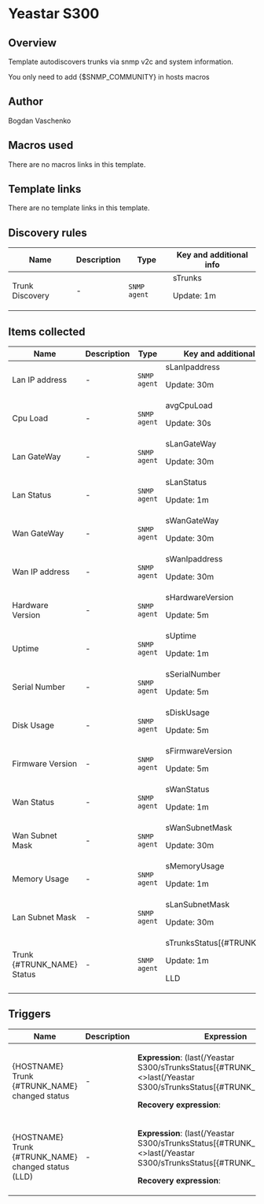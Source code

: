 # Yeastar S300

## Overview

Template autodiscovers trunks via snmp v2c and system information.


 


You only need to add {$SNMP\_COMMUNITY} in hosts macros



## Author

Bogdan Vaschenko

## Macros used

There are no macros links in this template.

## Template links

There are no template links in this template.

## Discovery rules

|Name|Description|Type|Key and additional info|
|----|-----------|----|----|
|Trunk Discovery|<p>-</p>|`SNMP agent`|sTrunks<p>Update: 1m</p>|
## Items collected

|Name|Description|Type|Key and additional info|
|----|-----------|----|----|
|Lan IP address|<p>-</p>|`SNMP agent`|sLanIpaddress<p>Update: 30m</p>|
|Cpu Load|<p>-</p>|`SNMP agent`|avgCpuLoad<p>Update: 30s</p>|
|Lan GateWay|<p>-</p>|`SNMP agent`|sLanGateWay<p>Update: 30m</p>|
|Lan Status|<p>-</p>|`SNMP agent`|sLanStatus<p>Update: 1m</p>|
|Wan GateWay|<p>-</p>|`SNMP agent`|sWanGateWay<p>Update: 30m</p>|
|Wan IP address|<p>-</p>|`SNMP agent`|sWanIpaddress<p>Update: 30m</p>|
|Hardware Version|<p>-</p>|`SNMP agent`|sHardwareVersion<p>Update: 5m</p>|
|Uptime|<p>-</p>|`SNMP agent`|sUptime<p>Update: 1m</p>|
|Serial Number|<p>-</p>|`SNMP agent`|sSerialNumber<p>Update: 5m</p>|
|Disk Usage|<p>-</p>|`SNMP agent`|sDiskUsage<p>Update: 5m</p>|
|Firmware Version|<p>-</p>|`SNMP agent`|sFirmwareVersion<p>Update: 5m</p>|
|Wan Status|<p>-</p>|`SNMP agent`|sWanStatus<p>Update: 1m</p>|
|Wan Subnet Mask|<p>-</p>|`SNMP agent`|sWanSubnetMask<p>Update: 30m</p>|
|Memory Usage|<p>-</p>|`SNMP agent`|sMemoryUsage<p>Update: 1m</p>|
|Lan Subnet Mask|<p>-</p>|`SNMP agent`|sLanSubnetMask<p>Update: 30m</p>|
|Trunk {#TRUNK_NAME} Status|<p>-</p>|`SNMP agent`|sTrunksStatus[{#TRUNK_INDEX}]<p>Update: 1m</p><p>LLD</p>|
## Triggers

|Name|Description|Expression|Priority|
|----|-----------|----------|--------|
|{HOSTNAME} Trunk {#TRUNK_NAME} changed status|<p>-</p>|<p>**Expression**: (last(/Yeastar S300/sTrunksStatus[{#TRUNK_INDEX}],#1)<>last(/Yeastar S300/sTrunksStatus[{#TRUNK_INDEX}],#2))=1</p><p>**Recovery expression**: </p>|high|
|{HOSTNAME} Trunk {#TRUNK_NAME} changed status (LLD)|<p>-</p>|<p>**Expression**: (last(/Yeastar S300/sTrunksStatus[{#TRUNK_INDEX}],#1)<>last(/Yeastar S300/sTrunksStatus[{#TRUNK_INDEX}],#2))=1</p><p>**Recovery expression**: </p>|high|
